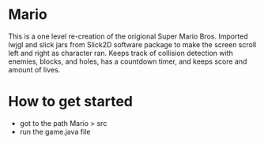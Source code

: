 # Mario
This is a one level re-creation of the origional Super Mario Bros.  Imported lwjgl and slick jars from Slick2D software package to make the screen scroll left and right as character ran.  Keeps track of collision detection with enemies, blocks, and holes, has a countdown timer, and keeps score and amount of lives.

# How to get started
* got to the path Mario > src
* run the game.java file
